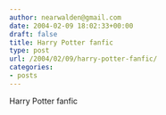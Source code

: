 ```yaml
---
author: nearwalden@gmail.com
date: 2004-02-09 18:02:33+00:00
draft: false
title: Harry Potter fanfic
type: post
url: /2004/02/09/harry-potter-fanfic/
categories:
- posts
---
```


Harry Potter fanfic



